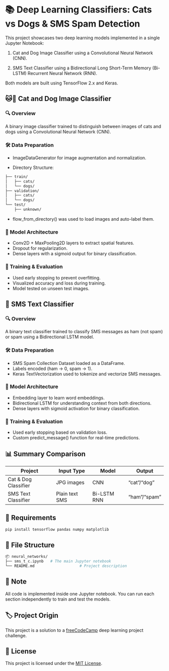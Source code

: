 # 📚 Deep Learning Classifiers: Cats vs Dogs & SMS Spam Detection

This project showcases two deep learning models implemented in a single Jupyter Notebook:

1. Cat and Dog Image Classifier using a Convolutional Neural Network (CNN).

2. SMS Text Classifier using a Bidirectional Long Short-Term Memory (Bi-LSTM) Recurrent Neural Network (RNN).

Both models are built using TensorFlow 2.x and Keras.


## 🐱🐶 Cat and Dog Image Classifier

### 🔍 Overview
A binary image classifier trained to distinguish between images of cats and dogs using a Convolutional Neural Network (CNN).

### 🛠️ Data Preparation
- ImageDataGenerator for image augmentation and normalization.

- Directory Structure:
```bash
├── train/
│   ├── cats/
│   └── dogs/
├── validation/
│   ├── cats/
│   └── dogs/
└── test/
    ├── unknown/
```
- flow_from_directory() was used to load images and auto-label them.

### 🧠 Model Architecture
- Conv2D + MaxPooling2D layers to extract spatial features.
- Dropout for regularization.
- Dense layers with a sigmoid output for binary classification.

### 🏁 Training & Evaluation
- Used early stopping to prevent overfitting.
- Visualized accuracy and loss during training.
- Model tested on unseen test images.


## 💬 SMS Text Classifier

### 🔍 Overview
A binary text classifier trained to classify SMS messages as ham (not spam) or spam using a Bidirectional LSTM model.

### 🛠️ Data Preparation
- SMS Spam Collection Dataset loaded as a DataFrame.
- Labels encoded (ham → 0, spam → 1).
- Keras TextVectorization used to tokenize and vectorize SMS messages.

### 🧠 Model Architecture
- Embedding layer to learn word embeddings.
- Bidirectional LSTM for understanding context from both directions.
- Dense layers with sigmoid activation for binary classification.

### 🏁 Training & Evaluation
- Used early stopping based on validation loss.
- Custom predict_message() function for real-time predictions.


## 📊 Summary Comparison
| Project               | Input Type      | Model         | Output       |
|-----------------------|-----------------|---------------|--------------|
| Cat & Dog Classifier  | JPG images      | CNN           | “cat”/“dog”  |
| SMS Text Classifier   | Plain text SMS  | Bi-LSTM RNN   | “ham”/“spam” |

## 🧰 Requirements
```bash
pip install tensorflow pandas numpy matplotlib
```

## 📁 File Structure
```bash
📦 neural_networks/
├── sms_t_c.ipynb   # The main Jupyter notebook
└── README.md                    # Project description
```

## 📌 Note
All code is implemented inside one Jupyter notebook. You can run each section independently to train and test the models.

## 🏷️ Project Origin
This project is a solution to a [freeCodeCamp](https://www.freecodecamp.org/) deep learning project challenge.

## 📎 License
This project is licensed under the [MIT License](https://mit-license.org/).